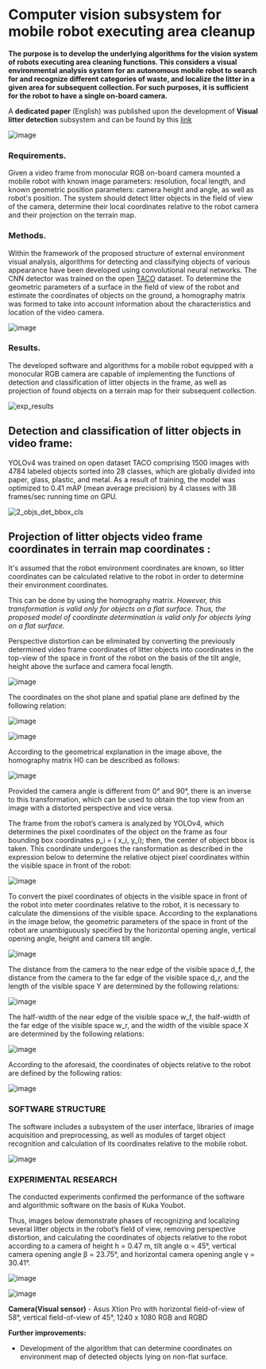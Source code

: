 
# Computer vision subsystem for mobile robot executing area cleanup

**The purpose is to develop the underlying algorithms for the vision system of robots executing area cleaning functions. This considers a visual environmental analysis system for an autonomous mobile robot to search for and recognize different categories of waste, and localize the litter in a given area for subsequent collection. For such purposes, it is sufficient for the robot to have a single on-board camera.** 

A **dedicated paper** (English) was published upon the development of **Visual litter detection** subsystem and can be found by this [link](https://www.rtj-mirea.ru/jour/article/view/732/489)


![image](https://github.com/BigDataSeeker/Robot-Kuka-GarbageCollection/assets/92204945/dd2ac300-8d13-4cee-8754-7d85eef8d962)


### Requirements.
Given a video frame from monocular RGB on-board camera mounted a mobile robot with known image parameters: resolution, focal length, and known geometric position parameters: camera height and angle, as well as robot's position.  The system should detect litter objects in the field of view of the camera, determine their local coordinates relative to the robot camera and their projection on the terrain map.

### Methods. 
Within the framework of the proposed structure of external environment visual analysis, algorithms for detecting and classifying objects of various appearance have been developed using convolutional neural networks. The CNN detector was trained on the open [TACO](https://arxiv.org/abs/2003.06975) dataset. To determine the geometric parameters of a surface in the field of view of the robot and estimate the
coordinates of objects on the ground, a homography matrix was formed to take into account information about the
characteristics and location of the video camera.

![image](https://github.com/BigDataSeeker/Robot-Kuka-GarbageCollection/assets/92204945/2684102a-672f-4647-915e-9a238260b44d)


### Results. 
The developed software and algorithms for a mobile robot equipped with a monocular RGB camera are capable of implementing the functions of detection and classification of litter objects in the frame, as well as projection of found objects on a terrain map for their subsequent collection.

![exp_results](https://github.com/BigDataSeeker/Robot-Kuka-GarbageCollection/assets/92204945/a07c26ec-41ae-44cb-9f84-d433e88411ea)

## Detection and classification of litter objects in video frame:
YOLOv4 was trained on open dataset TACO comprising 1500 images with 4784 labeled objects sorted into 28 classes, which are globally divided into paper, glass, plastic, and metal. As a result
of training, the model was optimized to 0.41 mAP (mean average precision) by 4 classes with 38 frames/sec running time on GPU.

![2_objs_det_bbox_cls](https://github.com/BigDataSeeker/Robot-Kuka-GarbageCollection/assets/92204945/3681873e-ca91-4008-838f-141f3d3179bf)


## Projection of litter objects video frame coordinates in terrain map coordinates :

It's assumed that the robot environment coordinates are known, so litter coordinates can be calculated relative to the robot in order to determine their environment coordinates. 

This can be done by using the homography matrix. *However, this
transformation is valid only for objects on a flat surface.
Thus, the proposed model of coordinate determination
is valid only for objects lying on a flat surface.*

Perspective distortion can be eliminated by converting the previously determined video frame coordinates of litter objects into coordinates in the top-view of the space in front of the robot on the basis of the tilt angle, height above the surface and camera focal length.

![image](https://github.com/BigDataSeeker/Robot-Kuka-GarbageCollection/assets/92204945/86aef5e4-e3c9-42c8-af3b-6d87539d9d64)

The coordinates on the shot plane and spatial plane
are defined by the following relation:

![image](https://github.com/BigDataSeeker/Robot-Kuka-GarbageCollection/assets/92204945/3df22e8e-7f1e-443e-bda1-89021f2c7acc)

![image](https://github.com/BigDataSeeker/Robot-Kuka-GarbageCollection/assets/92204945/74cbd297-cbf6-4f0d-9b66-d8742817d14f)

According to the geometrical explanation in the image above, the homography matrix H0 can be described as follows:

![image](https://github.com/BigDataSeeker/Robot-Kuka-GarbageCollection/assets/92204945/90dfbe23-dba7-4f5c-a307-0172af02e04c)

Provided the camera angle is different from 0° and 90°, there is an inverse to this transformation, which can be used to obtain the top view from an image with a distorted perspective and vice versa.

The frame from the robot’s camera is analyzed by YOLOv4, which determines the pixel coordinates of the object on the frame as four bounding box coordinates p_i = ( x_i, y_i); then, the center of object bbox is taken. This coordinate undergoes the ransformation as described in the expression below to determine the relative object pixel coordinates within the visible space in front of the robot:

![image](https://github.com/BigDataSeeker/Robot-Kuka-GarbageCollection/assets/92204945/685a30f1-c713-42a2-91e3-3c01366dc6c0)

To convert the pixel coordinates of objects in the visible space in front of the robot into meter coordinates relative to the robot, it is necessary to calculate the dimensions of the visible space. According to the explanations in the image below, the geometric parameters of the space in front of the robot are unambiguously specified by the horizontal opening angle, vertical opening angle, height and camera tilt angle.

![image](https://github.com/BigDataSeeker/Robot-Kuka-GarbageCollection/assets/92204945/2d6337db-df1c-4f25-bab9-2ad80253c1cb)

The distance from the camera to the near edge of the visible space d_f, the distance from the camera to the far edge of the visible space d_r, and the length of the visible space Y are determined by the following relations:

![image](https://github.com/BigDataSeeker/Robot-Kuka-GarbageCollection/assets/92204945/2b5898a4-757c-46b8-935c-48ce797666dd)

The half-width of the near edge of the visible space w_f, the half-width of the far edge of the visible space w_r, and the width of the visible space X are determined by the following relations: 

![image](https://github.com/BigDataSeeker/Robot-Kuka-GarbageCollection/assets/92204945/6c65bca5-a1ab-464e-a6ec-58361134434b)

According to the aforesaid, the coordinates of objects relative to the robot are defined by the following ratios:

![image](https://github.com/BigDataSeeker/Robot-Kuka-GarbageCollection/assets/92204945/9926743f-10a0-406b-9dd6-27a7f486e408)

### SOFTWARE STRUCTURE

The software includes a subsystem of the user interface, libraries of image acquisition and preprocessing, as well as modules of target object recognition and calculation of its coordinates relative to the mobile robot.

![image](https://github.com/BigDataSeeker/Robot-Kuka-GarbageCollection/assets/92204945/6f500c73-0508-455f-a049-c4c2dc967dc0)

### EXPERIMENTAL RESEARCH

The conducted experiments confirmed the performance of the software and algorithmic software on the basis of Kuka Youbot. 

Thus, images below demonstrate phases of recognizing and localizing several litter objects in the robot’s field of view, removing perspective distortion, and calculating the coordinates of objects relative to the robot according to a camera of height h = 0.47 m, tilt angle α = 45°, vertical camera opening angle β = 23.75°, and horizontal camera opening angle γ = 30.41°.

![image](https://github.com/BigDataSeeker/Robot-Kuka-GarbageCollection/assets/92204945/c59ed59a-852b-4885-b412-0726e9777b3e)

![image](https://github.com/BigDataSeeker/Robot-Kuka-GarbageCollection/assets/92204945/6f8613d1-9d86-4807-a0c6-a0ef8461e4c8)


**Camera(Visual sensor)** - Asus Xtion Pro with horizontal field-of-view of 58°, vertical field-of-view of 45°, 1240 х 1080 RGB and RGBD

**Further improvements:**

* Development of the algorithm that can determine coordinates on environment map of detected objects lying on non-flat surface.


